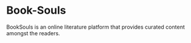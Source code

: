 # Book-Souls
BookSouls is an online literature platform that provides curated content amongst the readers.
